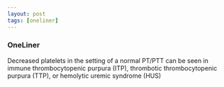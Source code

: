 ```yaml
---
layout: post
tags: [oneliner]
---
```



### OneLiner

Decreased platelets in the setting of a normal PT/PTT can be seen in immune thrombocytopenic purpura (ITP), thrombotic thrombocytopenic purpura (TTP), or hemolytic uremic syndrome (HUS)
